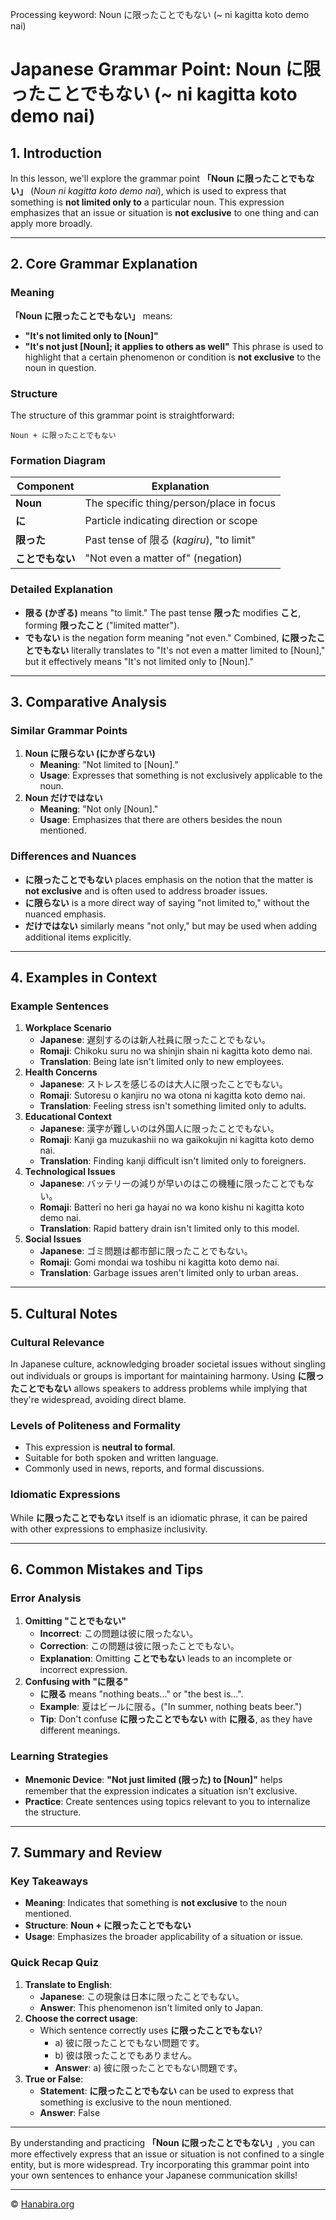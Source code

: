 Processing keyword: Noun に限ったことでもない (~ ni kagitta koto demo nai)
# Japanese Grammar Point: Noun に限ったことでもない (~ ni kagitta koto demo nai)

## 1. Introduction
In this lesson, we'll explore the grammar point **「Noun に限ったことでもない」** (*Noun ni kagitta koto demo nai*), which is used to express that something is **not limited only to** a particular noun. This expression emphasizes that an issue or situation is **not exclusive** to one thing and can apply more broadly.

---
## 2. Core Grammar Explanation
### Meaning
**「Noun に限ったことでもない」** means:
- **"It's not limited only to [Noun]"**
- **"It's not just [Noun]; it applies to others as well"**
This phrase is used to highlight that a certain phenomenon or condition is **not exclusive** to the noun in question.
### Structure
The structure of this grammar point is straightforward:
```plaintext
Noun + に限ったことでもない
```
### Formation Diagram

| **Component**           | **Explanation**                           |
|-------------------------|-------------------------------------------|
| **Noun**                | The specific thing/person/place in focus  |
| **に**                  | Particle indicating direction or scope    |
| **限った**              | Past tense of 限る (*kagiru*), "to limit" |
| **ことでもない**        | "Not even a matter of" (negation)         |

### Detailed Explanation
- **限る (かぎる)** means "to limit." The past tense **限った** modifies **こと**, forming **限ったこと** ("limited matter").
- **でもない** is the negation form meaning "not even."
Combined, **に限ったことでもない** literally translates to "It's not even a matter limited to [Noun]," but it effectively means "It's not limited only to [Noun]."
---
## 3. Comparative Analysis
### Similar Grammar Points
1. **Noun に限らない (にかぎらない)**
   - **Meaning**: "Not limited to [Noun]."
   - **Usage**: Expresses that something is not exclusively applicable to the noun.
2. **Noun だけではない**
   - **Meaning**: "Not only [Noun]."
   - **Usage**: Emphasizes that there are others besides the noun mentioned.
### Differences and Nuances
- **に限ったことでもない** places emphasis on the notion that the matter is **not exclusive** and is often used to address broader issues.
- **に限らない** is a more direct way of saying "not limited to," without the nuanced emphasis.
- **だけではない** similarly means "not only," but may be used when adding additional items explicitly.
---
## 4. Examples in Context
### Example Sentences
1. **Workplace Scenario**
   - **Japanese**: 遅刻するのは新人社員に限ったことでもない。
   - **Romaji**: Chikoku suru no wa shinjin shain ni kagitta koto demo nai.
   - **Translation**: Being late isn't limited only to new employees.
2. **Health Concerns**
   - **Japanese**: ストレスを感じるのは大人に限ったことでもない。
   - **Romaji**: Sutoresu o kanjiru no wa otona ni kagitta koto demo nai.
   - **Translation**: Feeling stress isn't something limited only to adults.
3. **Educational Context**
   - **Japanese**: 漢字が難しいのは外国人に限ったことでもない。
   - **Romaji**: Kanji ga muzukashii no wa gaikokujin ni kagitta koto demo nai.
   - **Translation**: Finding kanji difficult isn't limited only to foreigners.
4. **Technological Issues**
   - **Japanese**: バッテリーの減りが早いのはこの機種に限ったことでもない。
   - **Romaji**: Batterī no heri ga hayai no wa kono kishu ni kagitta koto demo nai.
   - **Translation**: Rapid battery drain isn't limited only to this model.
5. **Social Issues**
   - **Japanese**: ゴミ問題は都市部に限ったことでもない。
   - **Romaji**: Gomi mondai wa toshibu ni kagitta koto demo nai.
   - **Translation**: Garbage issues aren't limited only to urban areas.
---
## 5. Cultural Notes
### Cultural Relevance
In Japanese culture, acknowledging broader societal issues without singling out individuals or groups is important for maintaining harmony. Using **に限ったことでもない** allows speakers to address problems while implying that they're widespread, avoiding direct blame.
### Levels of Politeness and Formality
- This expression is **neutral to formal**.
- Suitable for both spoken and written language.
- Commonly used in news, reports, and formal discussions.
### Idiomatic Expressions
While **に限ったことでもない** itself is an idiomatic phrase, it can be paired with other expressions to emphasize inclusivity.

---
## 6. Common Mistakes and Tips
### Error Analysis
1. **Omitting "ことでもない"**
   - **Incorrect**: この問題は彼に限ったない。
   - **Correction**: この問題は彼に限ったことでもない。
   - **Explanation**: Omitting **ことでもない** leads to an incomplete or incorrect expression.
2. **Confusing with "に限る"**
   - **に限る** means "nothing beats..." or "the best is...".
   - **Example**: 夏はビールに限る。("In summer, nothing beats beer.")
   - **Tip**: Don't confuse **に限ったことでもない** with **に限る**, as they have different meanings.
### Learning Strategies
- **Mnemonic Device**: **"Not just limited (限った) to [Noun]"** helps remember that the expression indicates a situation isn't exclusive.
- **Practice**: Create sentences using topics relevant to you to internalize the structure.
---
## 7. Summary and Review
### Key Takeaways
- **Meaning**: Indicates that something is **not exclusive** to the noun mentioned.
- **Structure**: **Noun + に限ったことでもない**
- **Usage**: Emphasizes the broader applicability of a situation or issue.
### Quick Recap Quiz
1. **Translate to English**:
   - **Japanese**: この現象は日本に限ったことでもない。
   - **Answer**: This phenomenon isn't limited only to Japan.
2. **Choose the correct usage**:
   - Which sentence correctly uses **に限ったことでもない**?
     - a) 彼に限ったことでもない問題です。
     - b) 彼は限ったことでもありません。
     - **Answer**: a) 彼に限ったことでもない問題です。
3. **True or False**:
   - **Statement**: **に限ったことでもない** can be used to express that something is exclusive to the noun mentioned.
   - **Answer**: False
---
By understanding and practicing **「Noun に限ったことでもない」**, you can more effectively express that an issue or situation is not confined to a single entity, but is more widespread. Try incorporating this grammar point into your own sentences to enhance your Japanese communication skills!

---

© [Hanabira.org](https://hanabira.org)
